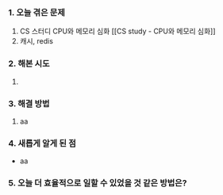 
### **1. 오늘 겪은 문제**

1.  CS 스터디 CPU와 메모리 심화
   [[CS study - CPU와 메모리 심화]]
2. 캐시, redis

### **2. 해본 시도**
1. 


### **3. 해결 방법**
1. aa

### **4. 새롭게 알게 된 점**
-  aa


### **5. 오늘 더 효율적으로 일할 수 있었을 것 같은 방법은?**

